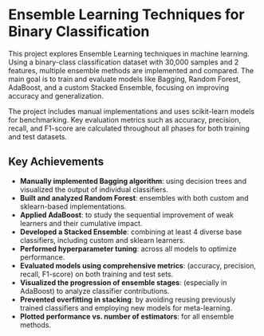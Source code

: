 # Ensemble Learning Techniques for Binary Classification
This project explores Ensemble Learning techniques in machine learning. Using a binary-class classification dataset with 30,000 samples and 2 features, multiple ensemble methods are implemented and compared. The main goal is to train and evaluate models like Bagging, Random Forest, AdaBoost, and a custom Stacked Ensemble, focusing on improving accuracy and generalization.

The project includes manual implementations and uses scikit-learn models for benchmarking. Key evaluation metrics such as accuracy, precision, recall, and F1-score are calculated throughout all phases for both training and test datasets.

## Key Achievements
- **Manually implemented Bagging algorithm**: using decision trees and visualized the output of individual classifiers.
- **Built and analyzed Random Forest**: ensembles with both custom and sklearn-based implementations.
- **Applied AdaBoost**: to study the sequential improvement of weak learners and their cumulative impact.
- **Developed a Stacked Ensemble**: combining at least 4 diverse base classifiers, including custom and sklearn learners.
- **Performed hyperparameter tuning**: across all models to optimize performance.
- **Evaluated models using comprehensive metrics**: (accuracy, precision, recall, F1-score) on both training and test sets.
- **Visualized the progression of ensemble stages**: (especially in AdaBoost) to analyze classifier contributions.
- **Prevented overfitting in stacking**: by avoiding reusing previously trained classifiers and employing new models for meta-learning.
- **Plotted performance vs. number of estimators**: for all ensemble methods.
